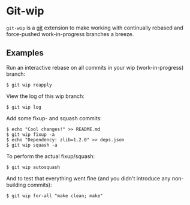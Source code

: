 # Git-wip #

`git-wip` is a [git][git] extension to make working with continually rebased and
force-pushed work-in-progress branches a breeze.

## Examples ##

Run an interactive rebase on all commits in your wip (work-in-progress) branch:

```shell
$ git wip reapply
```

View the log of this wip branch:

```shell
$ git wip log
```

Add some fixup- and squash commits:

```shell
$ echo "Cool changes!" >> README.md
$ git wip fixup -a
$ echo "Dependency: zlib=1.2.0" >> deps.json
$ git wip squash -a
```

To perform the actual fixup/squash:

```shell
$ git wip autosquash
```

And to test that everything went fine (and you didn't introduce any non-building
commits):

```shell
$ git wip for-all "make clean; make"
```

[git]: https://git-scm.com/
